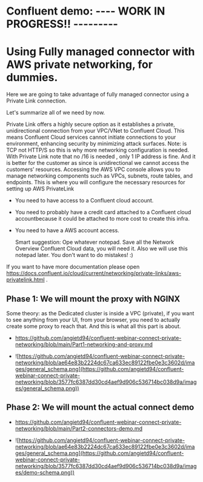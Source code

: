 # Confluent demo: ---- WORK IN PROGRESS!! ---------
# Using Fully managed connector with AWS private networking, for dummies.
Here we are going to take advantage of fully managed connector using a Private Link connection.


Let's summarize all of we need by now.

Private Link offers a highly secure option as it establishes a private, unidirectional connection from your VPC/VNet to Confluent Cloud. This means Confluent Cloud services cannot initiate connections to your environment, enhancing security by minimizing attack surfaces. Note: is TCP not HTTP/S so this is why more networking configuration is needed.
With Private Link note that no /16 is needed , only 1 IP address is fine. And it is better for the customer as since is unidirectional we cannot access the customers’ resources.
Accessing the AWS VPC console allows you to manage networking components such as VPCs, subnets, route tables, and endpoints. This is where you will configure the necessary resources for setting up AWS PrivateLink

- You need to have access to a Confluent cloud account.
- You need to probably have a credit card attached to a Confluent cloud accountbecause it could be attached to more cost to create this infra.
- You need to have a AWS account access.

  Smart suggestion: Ope whatever notepad. Save all the Network Overview Confluent Cloud data, you will need it. Also we will use this notepad later. You don't want to do mistakes! :)

If you want to have more documentation please open https://docs.confluent.io/cloud/current/networking/private-links/aws-privatelink.html .


## Phase 1: We will mount the proxy with NGINX
Some theory: as the Dedicated cluster is inside a VPC (private), if you want to see anything from your UI, from your browser, you need to actually create some proxy to reach that. And this is what all this part is about.
- https://github.com/angietd94/confluent-webinar-connect-private-networking/blob/main/Part1-networking-and-proxy.md

- ![https://github.com/angietd94/confluent-webinar-connect-private-networking/blob/ae64e83b2224dc67ca633ec89122fbe0e3c3602d/images/general_schema.png](https://github.com/angietd94/confluent-webinar-connect-private-networking/blob/3577fc6387dd30cd4aef9d906c536714bc038d9a/images/general_schema.png))


## Phase 2: We will mount the actual connect demo
- https://github.com/angietd94/confluent-webinar-connect-private-networking/blob/main/Part2-connectors-demo.md 

- ![https://github.com/angietd94/confluent-webinar-connect-private-networking/blob/ae64e83b2224dc67ca633ec89122fbe0e3c3602d/images/general_schema.png](https://github.com/angietd94/confluent-webinar-connect-private-networking/blob/3577fc6387dd30cd4aef9d906c536714bc038d9a/images/demo-schema.png))
